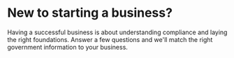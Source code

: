 # New to starting a business?

Having a successful business is about understanding compliance and laying the right foundations. Answer a few questions and we'll match the right government information to your business.
